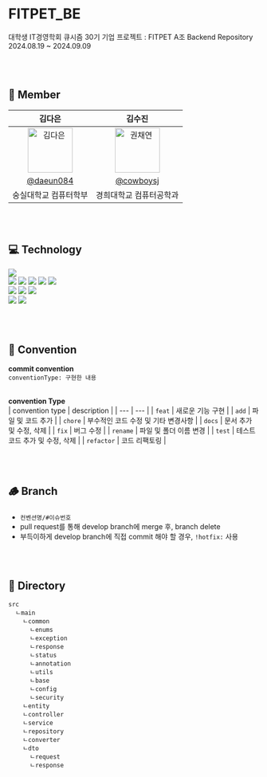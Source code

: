 # FITPET_BE
대학생 IT경영학회 큐시즘 30기 기업 프로젝트 : FITPET A조 Backend Repository <br>
2024.08.19 ~ 2024.09.09

<br><br>

## 👥 Member
|      김다은       |          김수진        |                                                                                                   
| :------------------------------------------------------------------------------: | :---------------------------------------------------------------------------------------------------------------------------------------------------: | 
|   <img src="https://avatars.githubusercontent.com/u/122000839?v=4" width=90px alt="김다은"/>       |   <img src="https://avatars.githubusercontent.com/cowboysj?v=4" width=90px alt="권채연"/>                       |
|   [@daeun084](https://github.com/daeun084)   |    [@cowboysj](https://github.com/cowboysj)  | 
| 숭실대학교 컴퓨터학부 | 경희대학교 컴퓨터공학과 | 


<br><br>

## 💻 Technology
<img src="https://img.shields.io/badge/Java-007396?style=flat&logo=Java&logoColor=white" /> <br> 
<img src="https://img.shields.io/badge/Spring Boot-6DB33F?style=flat&logo=SpringBoot&logoColor=white" /> 
<img src="https://img.shields.io/badge/Rest Docs-6DB33F?style=flat&logo=Spring&logoColor=white" /> 
<img src="https://img.shields.io/badge/Spring Data JPA-6DB33F?style=flat&logo=Spring&logoColor=white" /> 
<img src="https://img.shields.io/badge/Spring Security-6DB33F?style=flat&logo=SpringSecurity&logoColor=white" /> 
<img src="https://img.shields.io/badge/Gradle-02303A?style=flat&logo=Gradle&logoColor=white" />   <br>
<img src="https://img.shields.io/badge/AmazonEC2-FF9900?style=flat&logo=AmazonEC2&logoColor=white" /> 
<img src="https://img.shields.io/badge/AmazonRDS-527FFF?style=flat&logo=AmazonRDS&logoColor=white" /> 
<img src="https://img.shields.io/badge/MySQL-4479A1?style=flat&logo=MySQL&logoColor=white" /> <br>
<img src="https://img.shields.io/badge/Docker-2496ED?style=flat&logo=Docker&logoColor=white" /> 
<img src="https://img.shields.io/badge/GithubActions-2088FF?style=flat&logo=GithubActions&logoColor=white" /> 


<br><br>

## 🤝 Convention

**commit convention** <br>
`conventionType: 구현한 내용` <br><br>


**convention Type** <br>
| convention type | description |
| --- | --- |
| `feat` | 새로운 기능 구현 |
| `add` | 파일 및 코드 추가 |
| `chore` | 부수적인 코드 수정 및 기타 변경사항 |
| `docs` | 문서 추가 및 수정, 삭제 |
| `fix` | 버그 수정 |
| `rename` | 파일 및 폴더 이름 변경 |
| `test` | 테스트 코드 추가 및 수정, 삭제 |
| `refactor` | 코드 리팩토링 |


<br><br>


## 🪵 Branch
### 
- `컨벤션명/#이슈번호`
- pull request를 통해 develop branch에 merge 후, branch delete
- 부득이하게 develop branch에 직접 commit 해야 할 경우, `!hotfix:` 사용


<br><br>

## 📁 Directory

```PlainText
src
  ㄴmain
    ㄴcommon
      ㄴenums
      ㄴexception
      ㄴresponse
      ㄴstatus
      ㄴannotation
      ㄴutils
      ㄴbase
      ㄴconfig
      ㄴsecurity
    ㄴentity
    ㄴcontroller
    ㄴservice
    ㄴrepository
    ㄴconverter
    ㄴdto
      ㄴrequest
      ㄴresponse
			 
```





